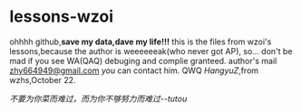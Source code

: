 # lessons-wzoi
ohhhh github,**save my data,dave my life!!!**
this is the files from wzoi's lessons,because the author is weeeeeeak(who never got AP),
so...  don't be mad if you see WA(QAQ) 
debuging and complie granteed. 
author's mail zhy664949@gmail.com *you* can contact him.
QWQ
*HangyuZ*,from wzhs,October 22.

*不要为你菜而难过，而为你不够努力而难过--tutou*
